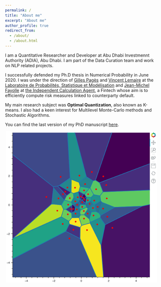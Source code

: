 ```yaml
---
permalink: /
title: "About me"
excerpt: "About me"
author_profile: true
redirect_from:
  - /about/
  - /about.html
---
```


I am a Quantitative Researcher and Developer at Abu Dhabi Investmennt Authority (ADIA), Abu Dhabi.
I am part of the Data Curation team and work on NLP related projects.

I successfully defended my Ph.D thesis in Numerical Probability in June 2020. I was under the direction of [Gilles Pagès](https://www.lpsm.paris/dw/doku.php?id=users:pages:index) and [Vincent Lemaire](https://perso.lpsm.paris/~vlemaire/site.html) at the [Laboratoire de Probabilités, Statistique et Modélisation](https://www.lpsm.paris/) and [Jean-Michel Fayolle](https://fr.linkedin.com/in/jean-michel-fayolle-68964930) at [the Independent Calculation Agent](https://www.the-ica.com/), a Fintech whose aim is to efficiently compute risk measures linked to counterparty default.

 My main research subject was **Optimal Quantization**, also known as K-means. I also had a keen interest for Multilevel Monte-Carlo methods and Stochastic Algorithms.

You can find the last version of my PhD manuscript [here](https://montest.github.io/files/thesis.pdf).


<center>
    <img alt="N_50_random_lloyd_100000" src="/images/posts/quantization/N_50_random_lloyd_100000.gif" width="500" />
</center>
